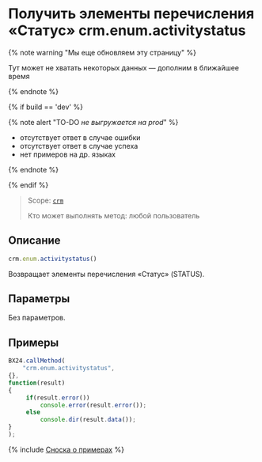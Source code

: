 # Получить элементы перечисления «Статус» crm.enum.activitystatus

{% note warning "Мы еще обновляем эту страницу" %}

Тут может не хватать некоторых данных — дополним в ближайшее время

{% endnote %}

{% if build == 'dev' %}

{% note alert "TO-DO _не выгружается на prod_" %}

- отсутствует ответ в случае ошибки
- отсутствует ответ в случае успеха
- нет примеров на др. языках
  
{% endnote %}

{% endif %}

> Scope: [`crm`](../../../scopes/permissions.md)
>
> Кто может выполнять метод: любой пользователь

## Описание

```js
crm.enum.activitystatus()
```

Возвращает элементы перечисления «Статус» (STATUS).

## Параметры

Без параметров.

## Примеры

```javascript
BX24.callMethod(
    "crm.enum.activitystatus",
{},
function(result)
{
     if(result.error())
         console.error(result.error());
     else
         console.dir(result.data());
}
);
```

{% include [Сноска о примерах](../../../../_includes/examples.md) %}

